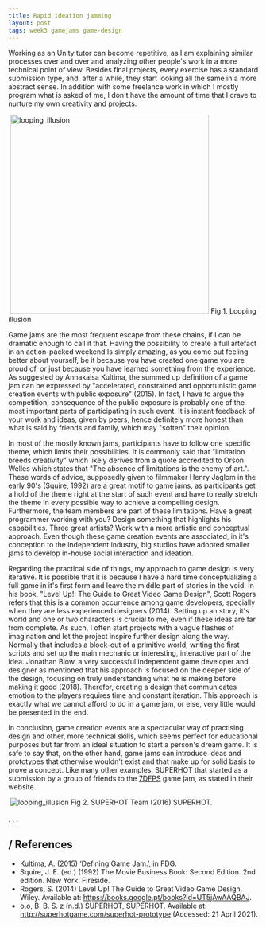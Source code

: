 ```yaml
---
title: Rapid ideation jamming
layout: post
tags: week3 gamejams game-design
---
```


Working as an Unity tutor can become repetitive, as I am explaining similar processes over and over and analyzing other people's work in a more technical point of view. Besides final projects, every exercise has a standard submission type, and, after a while, they start looking all the same in a more abstract sense. In addition with some freelance work in which I mostly program what is asked of me, I don't have the amount of time that I crave to nurture my own creativity and projects.

<image>
    <img src="https://i.imgur.com/oP0qDqk.gif" alt="looping_illusion" width="400" class="images40"/>
    <label class="imgLabel">Fig 1. Looping illusion</label>
</image><br />

Game jams are the most frequent escape from these chains, if I can be dramatic enough to call it that. Having the possibility to create a full artefact in an action-packed  weekend Is simply amazing, as you come out feeling better about yourself, be it because you have created one game you are proud of, or just because you have learned something from the experience. As suggested by Annakaisa Kultima, the summed up definition of a game jam can be expressed by "accelerated, constrained and opportunistic game creation events with public exposure" (2015). In fact, I have to argue the competition, consequence of the public exposure is probably one of the most important parts of participating in such event. It is instant feedback of your work and ideas, given by peers, hence definitely more honest than what is said by friends and family, which may "soften" their opinion.

In most of the mostly known jams, participants have to follow one specific theme, which limits their possibilities. It is commonly said that "limitation breeds creativity" which likely derives from a quote accredited to Orson Welles which states that "The absence of limitations is the enemy of art.". These words of advice, supposedly given to filmmaker Henry Jaglom in the early 90's (Squire, 1992) are a great motif to game jams, as participants get a hold of the theme right at the start of such event and have to really stretch the theme in every possible way to achieve a compelling design. Furthermore, the team members are part of these limitations. Have a great programmer working with you? Design something that highlights his capabilities. Three great artists? Work with a more artistic and conceptual approach. Even though these game creation events are associated, in it's conception to the independent industry, big studios have adopted smaller jams to develop in-house social interaction and ideation.

Regarding the practical side of things, my approach to game design is very iterative. It is possible that it is because I have a hard time conceptualizing a full game in it's first form and leave the middle part of stories in the void. In his book, "Level Up!: The Guide to Great Video Game Design", Scott Rogers refers that this is a common occurrence among game developers, specially when they are less experienced designers (2014).  Setting up an story, it's world and one or two characters is crucial to me, even if these ideas are far from complete. As such, I often start projects with a vague flashes of imagination and let the project inspire further design along the way. Normally that includes a block-out of a primitive world, writing the first scripts and set up the main mechanic or interesting, interactive part of the idea. Jonathan Blow, a very successful independent game developer and designer as mentioned that his approach is focused on the deeper side of the design, focusing on truly understanding what he is making before making it good (2018). Therefor, creating a design that communicates emotion to the players requires time and constant iteration. This approach is exactly what we cannot afford to do in a game jam, or else, very little would be presented in the end.

In conclusion, game creation events are a spectacular way of practising design and other, more technical skills, which seems perfect for educational purposes but far from an ideal situation to start a person's dream game. It is safe to say that, on the other hand, game jams can introduce ideas and prototypes that otherwise wouldn't exist and that make up for solid basis to prove a concept. Like many other examples, SUPERHOT that started as a submission by a group of friends to the [7DFPS](http://7dayfps.com/) game jam, as stated in their website.

<image>
    <img src="https://image.api.playstation.com/vulcan/img/rnd/202009/2508/3DbZeIUrkroP1TdLEHQ1eNj1.png?w=440" alt="looping_illusion" class="images100"/>
    <label class="imgLabel">Fig 2. SUPERHOT Team (2016) SUPERHOT.</label>
</image><br />

<br />
<label class="imgLabel">.</label>
<label class="imgLabel">.</label>
<label class="imgLabel">.</label>

## / References

* Kultima, A. (2015) ‘Defining Game Jam.’, in FDG.
* Squire, J. E. (ed.) (1992) The Movie Business Book: Second Edition. 2nd edition. New York: Fireside.
* Rogers, S. (2014) Level Up! The Guide to Great Video Game Design. Wiley. Available at: https://books.google.pt/books?id=UT5jAwAAQBAJ.
* o.o, B. B. S. z (n.d.) SUPERHOT, SUPERHOT. Available at: http://superhotgame.com/superhot-prototype (Accessed: 21 April 2021).